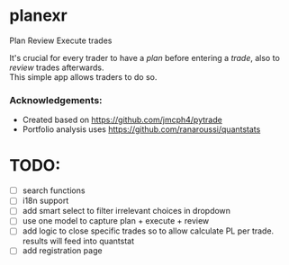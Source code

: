 # planexr
Plan Review Execute trades

It's crucial for every trader to have a *plan* before entering a *trade*, also to *review* trades afterwards.  
This simple app allows traders to do so.

### Acknowledgements:
- Created based on  https://github.com/jmcph4/pytrade 
- Portfolio analysis uses https://github.com/ranaroussi/quantstats


# TODO:
- [ ] search functions
- [ ] i18n support
- [ ] add smart select to filter irrelevant choices in dropdown
- [ ] use one model to capture plan + execute + review
- [ ] add logic to close specific trades so to allow calculate PL per trade.  results will feed into quantstat
- [ ] add registration page
